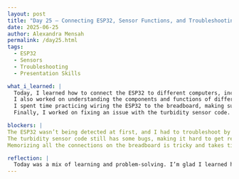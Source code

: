 ```yaml
---
layout: post
title: "Day 25 – Connecting ESP32, Sensor Functions, and Troubleshooting"  
date: 2025-06-25  
author: Alexandra Mensah  
permalink: /day25.html  
tags:  
  - ESP32  
  - Sensors  
  - Troubleshooting  
  - Presentation Skills  

what_i_learned: |  
  Today, I learned how to connect the ESP32 to different computers, including Windows, and install the necessary drivers to make it work. It took some troubleshooting because the ESP32 wasn’t being recognized at first, but I figured it out by changing the port and updating the drivers. This taught me how to handle connection issues with microcontrollers.  
  I also worked on understanding the components and functions of different sensors used in water quality monitoring. For the turbidity sensor, I studied how it measures water clarity using light scattering and why calibration is so important for accurate readings. The pH sensor uses electrodes to measure acidity levels, and dissolved oxygen sensors use optical or electrochemical methods to detect oxygen in water. Heavy metal sensors identify toxic metals using techniques like spectroscopy, and temperature sensors monitor changes in water conditions. Learning about how these sensors work and how to calibrate them helped me see how they all fit into a monitoring system.  
  I spent time practicing wiring the ESP32 to the breadboard, making sure I understood how to connect each sensor. Memorizing the layout of the breadboard and ESP32 pins is getting easier with practice.  
  Finally, I worked on fixing an issue with the turbidity sensor code. There was a mistake in the code, so the readings weren’t accurate, and I spent time troubleshooting that.  

blockers: |  
The ESP32 wasn’t being detected at first, and I had to troubleshoot by updating drivers and switching ports.  
The turbidity sensor code still has some bugs, making it hard to get reliable readings.  
Memorizing all the connections on the breadboard is tricky and takes time to get right.  

reflection: |  
  Today was a mix of learning and problem-solving. I’m glad I learned how to troubleshoot the ESP32 connection and understand more about the sensors we’re using. Even though fixing the turbidity code was frustrating, it helped me realize how small mistakes can affect the whole system. Working on the presentation also reminded me of how far I’ve come in understanding these sensors and how to explain them to others. I feel more confident in handling these challenges as I keep improving.  
---
```

